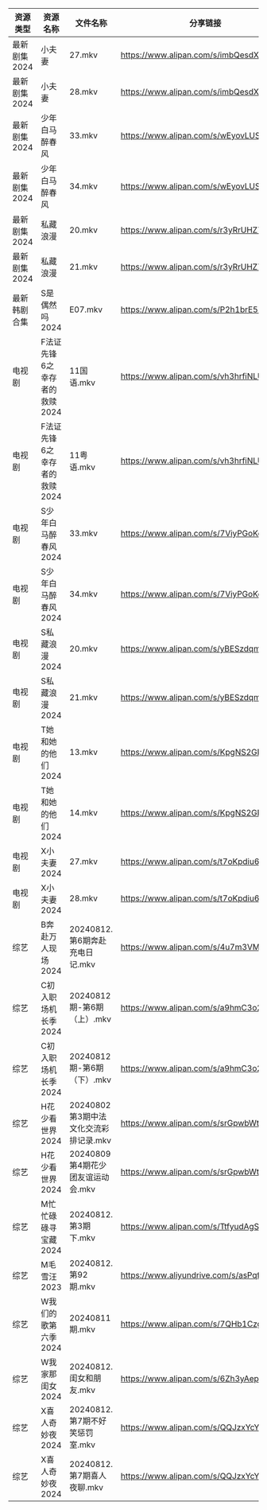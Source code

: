 | 资源类型     | 资源名称              | 文件名称                      | 分享链接                                      | 更新时间                |
| -------- | ----------------- | ------------------------- | ----------------------------------------- | ------------------- |
| 最新剧集2024 | 小夫妻               | 27.mkv                    | https://www.alipan.com/s/imbQesdXWo1      | 2024-08-12 20:10:43 |
| 最新剧集2024 | 小夫妻               | 28.mkv                    | https://www.alipan.com/s/imbQesdXWo1      | 2024-08-12 20:10:43 |
| 最新剧集2024 | 少年白马醉春风           | 33.mkv                    | https://www.alipan.com/s/wEyovLUSnDf      | 2024-08-12 14:10:46 |
| 最新剧集2024 | 少年白马醉春风           | 34.mkv                    | https://www.alipan.com/s/wEyovLUSnDf      | 2024-08-12 14:10:46 |
| 最新剧集2024 | 私藏浪漫              | 20.mkv                    | https://www.alipan.com/s/r3yRrUHZ72s      | 2024-08-12 20:10:48 |
| 最新剧集2024 | 私藏浪漫              | 21.mkv                    | https://www.alipan.com/s/r3yRrUHZ72s      | 2024-08-12 20:10:48 |
| 最新韩剧合集   | S是偶然吗2024         | E07.mkv                   | https://www.alipan.com/s/P2h1brE579G      | 2024-08-12 22:06:43 |
| 电视剧      | F法证先锋6之幸存者的救赎2024 | 11国语.mkv                  | https://www.alipan.com/s/vh3hrfiNLUZ      | 2024-08-12 14:05:35 |
| 电视剧      | F法证先锋6之幸存者的救赎2024 | 11粤语.mkv                  | https://www.alipan.com/s/vh3hrfiNLUZ      | 2024-08-12 14:05:34 |
| 电视剧      | S少年白马醉春风2024      | 33.mkv                    | https://www.alipan.com/s/7ViyPGoKdyN      | 2024-08-12 14:06:36 |
| 电视剧      | S少年白马醉春风2024      | 34.mkv                    | https://www.alipan.com/s/7ViyPGoKdyN      | 2024-08-12 14:06:36 |
| 电视剧      | S私藏浪漫2024         | 20.mkv                    | https://www.alipan.com/s/yBESzdqmKM1      | 2024-08-12 20:06:49 |
| 电视剧      | S私藏浪漫2024         | 21.mkv                    | https://www.alipan.com/s/yBESzdqmKM1      | 2024-08-12 20:06:48 |
| 电视剧      | T她和她的他们2024       | 13.mkv                    | https://www.alipan.com/s/KpgNS2GPyN5      | 2024-08-12 12:07:19 |
| 电视剧      | T她和她的他们2024       | 14.mkv                    | https://www.alipan.com/s/KpgNS2GPyN5      | 2024-08-12 12:07:19 |
| 电视剧      | X小夫妻2024          | 27.mkv                    | https://www.alipan.com/s/t7oKpdiu6vz      | 2024-08-12 20:07:18 |
| 电视剧      | X小夫妻2024          | 28.mkv                    | https://www.alipan.com/s/t7oKpdiu6vz      | 2024-08-12 20:07:18 |
| 综艺       | B奔赴万人现场2024       | 20240812.第6期奔赴充电日记.mkv    | https://www.alipan.com/s/4u7m3VMcqux      | 2024-08-12 14:07:43 |
| 综艺       | C初入职场机长季2024      | 20240812期-第6期（上）.mkv      | https://www.alipan.com/s/a9hmC3o2B18      | 2024-08-12 14:07:57 |
| 综艺       | C初入职场机长季2024      | 20240812期-第6期（下）.mkv      | https://www.alipan.com/s/a9hmC3o2B18      | 2024-08-12 14:07:57 |
| 综艺       | H花少看世界2024        | 20240802第3期中法文化交流彩排记录.mkv | https://www.alipan.com/s/srGpwbWtkD9      | 2024-08-12 14:08:14 |
| 综艺       | H花少看世界2024        | 20240809第4期花少团友谊运动会.mkv   | https://www.alipan.com/s/srGpwbWtkD9      | 2024-08-12 14:08:13 |
| 综艺       | M忙忙碌碌寻宝藏2024      | 20240812.第3期下.mkv         | https://www.alipan.com/s/TtfyudAgS8v      | 2024-08-12 14:08:31 |
| 综艺       | M毛雪汪2023          | 20240812.第92期.mkv         | https://www.aliyundrive.com/s/asPqfgPRqAg | 2024-08-12 14:08:34 |
| 综艺       | W我们的歌第六季2024      | 20240811期.mkv             | https://www.alipan.com/s/7QHb1Czg7nU      | 2024-08-12 00:09:33 |
| 综艺       | W我家那闺女2024        | 20240812.闺女和朋友.mkv        | https://www.alipan.com/s/6Zh3yAep1kC      | 2024-08-12 14:09:26 |
| 综艺       | X喜人奇妙夜2024        | 20240812.第7期不好笑惩罚室.mkv    | https://www.alipan.com/s/QQJzxYcYSnn      | 2024-08-12 20:09:28 |
| 综艺       | X喜人奇妙夜2024        | 20240812.第7期喜人夜聊.mkv      | https://www.alipan.com/s/QQJzxYcYSnn      | 2024-08-12 20:09:28 |
